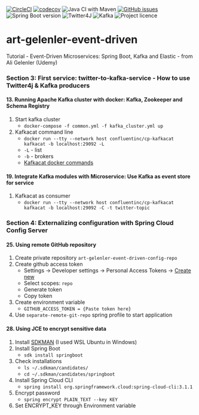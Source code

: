 [![CircleCI](https://circleci.com/gh/artshishkin/art-gelenler-event-driven.svg?style=svg)](https://circleci.com/gh/artshishkin/art-gelenler-event-driven)
[![codecov](https://codecov.io/gh/artshishkin/art-gelenler-event-driven/branch/main/graph/badge.svg?token=U5YRYVEM7N)](https://codecov.io/gh/artshishkin/art-gelenler-event-driven)
![Java CI with Maven](https://github.com/artshishkin/art-gelenler-event-driven/workflows/Java%20CI%20with%20Maven/badge.svg)
[![GitHub issues](https://img.shields.io/github/issues/artshishkin/art-gelenler-event-driven)](https://github.com/artshishkin/art-gelenler-event-driven/issues)
![Spring Boot version][springver]
![Twitter4J][twitter4j]
![Kafka][kafka]
![Project licence][licence]

# art-gelenler-event-driven
Tutorial -  Event-Driven Microservices: Spring Boot, Kafka and Elastic - from Ali Gelenler (Udemy)

### Section 3: First service: twitter-to-kafka-service - How to use Twitter4j & Kafka producers

#### 13. Running Apache Kafka cluster with docker: Kafka, Zookeeper and Schema Registry

1. Start kafka cluster
   - `docker-compose -f common.yml -f kafka_cluster.yml up`
2. Kafkacat command line
   - `docker run --tty --network host confluentinc/cp-kafkacat kafkacat -b localhost:29092 -L`
   - `-L` - list
   - `-b` - brokers
   - [Kafkacat docker commands](https://hub.docker.com/r/confluentinc/cp-kafkacat)

#### 19. Integrate Kafka modules with Microservice: Use Kafka as event store for service

1. Kafkacat as consumer
   - `docker run --tty --network host confluentinc/cp-kafkacat kafkacat -b localhost:29092 -C -t twitter-topic`

### Section 4: Externalizing configuration with Spring Cloud Config Server

#### 25. Using remote GitHub repository

1. Create private repository `art-gelenler-event-driven-config-repo` 
2. Create github access token
   - Settings -> Developer settings -> Personal Access Tokens -> [Create new](https://github.com/settings/tokens/new)
   - Select scopes: `repo`
   - Generate token
   - Copy token
3. Create environment variable
   - `GITHUB_ACCESS_TOKEN = {Paste token here}`
4. Use `separate-remote-git-repo` spring profile to start application

#### 28. Using JCE to encrypt sensitive data

1. Install [SDKMAN](https://sdkman.io/install) (I used WSL Ubuntu in Windows)
2. Install Spring Boot
   - `sdk install springboot`
3. Check installations
   - `ls ~/.sdkman/candidates/`
   - `cd ~/.sdkman/candidates/springboot`
4. Install Spring Cloud CLI
   - `spring install org.springframework.cloud:spring-cloud-cli:3.1.1`
5. Encrypt password
   - `spring encrypt PLAIN_TEXT --key KEY`
6. Set ENCRYPT_KEY through Environment variable

[springver]: https://img.shields.io/badge/dynamic/xml?label=Spring%20Boot&query=%2F%2A%5Blocal-name%28%29%3D%27project%27%5D%2F%2A%5Blocal-name%28%29%3D%27parent%27%5D%2F%2A%5Blocal-name%28%29%3D%27version%27%5D&url=https%3A%2F%2Fraw.githubusercontent.com%2Fartshishkin%2Fart-gelenler-event-driven%2Fmaster%2Fpom.xml&logo=Spring&labelColor=white&color=grey
[licence]: https://img.shields.io/github/license/artshishkin/art-gelenler-event-driven.svg
[twitter4j]: https://img.shields.io/badge/dynamic/xml?label=Twitter4J&query=%2F%2A%5Blocal-name%28%29%3D%27project%27%5D%2F%2A%5Blocal-name%28%29%3D%27properties%27%5D%2F%2A%5Blocal-name%28%29%3D%27twitter4j.version%27%5D&url=https%3A%2F%2Fraw.githubusercontent.com%2Fartshishkin%2Fart-gelenler-event-driven%2Fmain%2Fpom.xml&labelColor=white&color=grey&logo=twitter
[kafka]: https://img.shields.io/static/v1?label=&message=Kafka&labelColor=grey&color=white&cacheSeconds=60&logo=ApacheKafka
